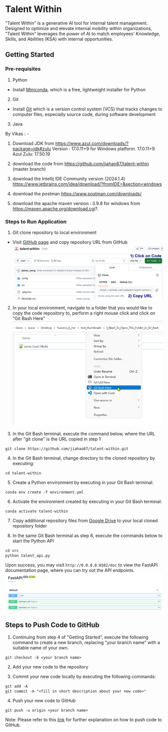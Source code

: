 # Talent Within

"Talent Within" is a generative AI tool for internal talent management. Designed to optimize and elevate internal mobility within organizations, "Talent Within" leverages the power of AI to match employees' Knowledge, Skills, and Abilities (KSA) with internal opportunities.

## Getting Started

### Pre-requisites
1. Python
* Install [Miniconda](https://docs.anaconda.com/miniconda/miniconda-install/), which is a free, lightweight installer for Python
2. Git
* Install [Git](https://git-scm.com/book/en/v2/Getting-Started-Installing-Git) which is a version control system (VCS) that tracks changes to computer files, especially source code, during software development
3. Java

 By  Vikas : - 
 
 1) Download JDK  from https://www.azul.com/downloads/?package=jdk#zulu
            Version : 17.0.11+9  for Windows platform.
            17.0.11+9
            Azul Zulu: 17.50.19

  2) download the code from https://github.com/jiahao87/talent-within   (master branch)
  
  3) download the Intellij IDE Community version (2024.1.4) https://www.jetbrains.com/idea/download/?fromIDE=&section=windows
  
  4) download the postman https://www.postman.com/downloads/
  
  5) download the apache maven version : 3.9.8 for windows from https://maven.apache.org/download.cgi?.

### Steps to Run Application
1. Git clone repository to local environment
* Visit [GitHub page](https://github.com/jiahao87/talent-within/tree/main) and copy repository URL from GitHub <break>
![Repo URL screenshot](assets/images/repo_url.png)

2. In your local environment, navigate to a folder that you would like to copy the code repository to, perform a right mouse click and click on "Git Bash Here" <break>
![Open Git here](assets/images/open_git.jpg)

3. In the Git Bash terminal, execute the command below, where the URL after "git clone" is the URL copied in step 1 
```
git clone https://github.com/jiahao87/talent-within.git
```

4. In the Git Bash terminal, change directory to the cloned repository by executing:
```
cd talent-within
```

5. Create a Python environment by executing in your Git Bash terminal:
```
conda env create -f environment.yml
```

6. Activate the environment created by executing in your Git Bash terminal:
```
conda activate talent-within
```

7. Copy additional repository files from [Google Drive](https://drive.google.com/drive/folders/17RHQ4tX2xV9DgbceeQNdg3YUgDlzzMyl?usp=sharing) to your local cloned repository folder

8. In the same Git Bash terminal as step 6, execute the commands below to start the Python API
```
cd src
python talent_api.py
``` 
Upon success, you may visit ```http://0.0.0.0:8502/doc``` to view the FastAPI documentation page, where you can try out the API endpoints.
![FastAPI Documentation](assets/images/python_api.png)

## Steps to Push Code to GitHub
1. Continuing from step 4 of "Getting Started", execute the following command to create a new branch, replacing "your branch name" with a suitable name of your own.
```
git checkout -b <your branch name>
``` 

2. Add your new code to the repository

3. Commit your new code locally by executing the following commands:
```
git add -A
git commit -m "<fill in short description about your new code>"
```

4. Push your new code to GitHub
```
git push -u origin <your branch name>
```

Note: Please refer to this [link](https://subscription.packtpub.com/book/cloud-and-networking/9781783986842/2/ch02lvl1sec22/cloning-your-repository-and-pushing-code-to-it) for further explanation on how to push code to GitHub.
